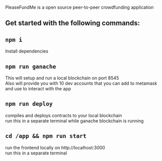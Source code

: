 
PleaseFundMe is a open source peer-to-peer crowdfunding application

## Get started with the following commands:

## `npm i`

Install dependencies

## `npm run ganache`

This will setup and run a local blockchain on port 8545<br/>
Also will provide you with 10 dev accounts that you can add to metamask and use to interact with the app

## `npm run deploy`

compiles and deploys contracts to your local blockchain<br/>
run this in a separate terminal while ganache blockchain is running

## `cd /app && npm run start`

run the frontend locally on http://localhost:3000<br/>
run this in a separate terminal
